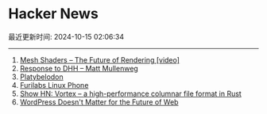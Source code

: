 # Hacker News

最近更新时间: 2024-10-15 02:06:34

--- 
1. [Mesh Shaders – The Future of Rendering [video]](https://www.youtube.com/watch?v=3EMdMD1PsgY) 
2. [Response to DHH – Matt Mullenweg](https://ma.tt/2024/10/on-dhh/) 
3. [Platybelodon](https://en.wikipedia.org/wiki/Platybelodon) 
4. [Furilabs Linux Phone](https://furilabs.com/shop/flx1/) 
5. [Show HN: Vortex – a high-performance columnar file format in Rust](https://github.com/spiraldb/vortex) 
6. [WordPress Doesn't Matter for the Future of Web](https://molodtsov.me/2024/10/wordpress-doesnt-matter-for-the-future-of-web/) 
